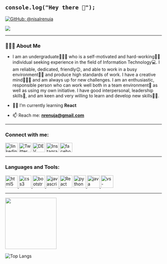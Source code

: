 ## `console.log("Hey there 👋");`

[![GitHub: @nisalrenuja](https://img.shields.io/github/followers/nisalrenuja?color=green&logo=github&style=flat-square)](https://github.com/nisalrenuja)

<!----[![LinkedIn: @nisalrenuja](https://img.shields.io/badge/-Nisal_Palliyaguru-blue?style=flat-square&logo=Linkedin&logoColor=white&link=https:https://www.linkedin.com/in/nisal-palliyaguru-899a73163/)](https://www.linkedin.com/in/nisal-palliyaguru-899a73163/)  ----> 

![](https://komarev.com/ghpvc/?username=nisalrenuja&style=flat-square&color=orange)

<hr>
<h3> 👨🏻‍💻 About Me </h3>

- I am an undergraduate👨🏻‍🎓 who is a self-motivated and hard-working🧗🏻 individual seeking experience in the field of Information Technology💻. I am reliable,     dedicated, friendly😉, and able to work in a busy environment🙇🏻 and produce high standards of work. I have a creative mind👨🏻‍🎨 and am always up for new challenges. I am an enthusiastic, responsible person who can work well both in a team environment🤪 as well as using my own initiative. I have good interpersonal, leadership skills🤗, and am keen and very willing to learn and develop new skills🕵🏻. 

- 👨‍💻 I’m currently learning **React**

- 📫 Reach me: **nrenuja@gmail.com**
<hr>
<p align="center">
<h3 align="left">Connect with me:</h3>
<a href="https://www.linkedin.com/in/nisal-palliyaguru-899a73163//" target="blank"><img align="center"
        src="https://cdn.jsdelivr.net/npm/simple-icons@3.0.1/icons/linkedin.svg" alt="linkedin"
        height="30" width="40" /></a> 
<a href="https://twitter.com/NisalRenuja" target="blank"><img align="center"
        src="https://cdn.jsdelivr.net/npm/simple-icons@3.0.1/icons/twitter.svg" alt="Twitter" height="30"
        width="40" /></a>
<a href="https://dev.to/nisalrenuja" target="blank"><img align="center"
        src="https://cdn.jsdelivr.net/npm/simple-icons@3.0.1/icons/dev-dot-to.svg" alt="DEV" height="30"
        width="40" /></a>
<!-- <a href="https://stackoverflow.com/users/" target="blank"><img align="center"
        src="https://cdn.jsdelivr.net/npm/simple-icons@3.0.1/icons/stackoverflow.svg"
        alt="Stackoverflow" height="30" width="40" /></a> -->
<a href="https://www.instagram.com/nisal.97/" target="blank"><img align="center"
        src="https://cdn.jsdelivr.net/npm/simple-icons@3.0.1/icons/instagram.svg" alt="Instagram" height="30"
        width="40" /></a>
        <a href="https://www.facebook.com/nisal.renuja.56/" target="blank"><img align="center"
        src="https://cdn.jsdelivr.net/npm/simple-icons@3.0.1/icons/facebook.svg" alt="facebook" height="30"
        width="40" /></a>
</p>
<hr>
<h3 align="left">Languages and Tools:</h3>
<p align="left"> 
            <a href="https://www.w3.org/html/" target="_blank"> <img
            src="https://www.flaticon.com/svg/static/icons/svg/919/919827.svg" alt="html5"
            width="40" height="40" /> </a>
            <a href="https://www.w3schools.com/css/" target="_blank"> <img 
            src="https://www.flaticon.com/svg/static/icons/svg/919/919826.svg" alt="css3"
            width="40" height="40" /> </a>
            <a href="https://getbootstrap.com" target="_blank"> <img src="https://img.icons8.com/color/50/000000/bootstrap.png" width="40" height="40" alt='bootstrap'/> </a>
            <a href="https://developer.mozilla.org/en-US/docs/Web/JavaScript"
            target="_blank"> <img
            src="https://img.icons8.com/color/48/000000/javascript.png"
            alt="javascript" width="40" height="40" /> </a>
             <a href="https://reactjs.org/" target="_blank"> <img
            src="https://www.vectorlogo.zone/logos/reactjs/reactjs-icon.svg" alt="React" width="40" height="40" /></a>
            <a href="http://python.org/" target="_blank"> <img
            src="https://img.icons8.com/color/100/000000/python.png" alt="python"
            width="40" height="40" /> </a>
            <a href="https://www.java.com/en/" target="_blank"> <img
            src="https://img.icons8.com/color/100/000000/java-coffee-cup-logo.png" alt="java"
            width="40" height="40" /> </a>
            <!--- <a href="https://www.gatsbyjs.com/" target="_blank"> <img
                 src="https://www.vectorlogo.zone/logos/gatsbyjs/gatsbyjs-icon.svg" alt="React" width="40" height="40" /></a>
             <a href="https://graphql.org/" target="_blank"> <img 
            src="https://www.vectorlogo.zone/logos/graphql/graphql-icon.svg" alt="React" width="40" height="40" /></a>
    <a href="https://firebase.google.com/" target="_blank"> <img 
            src="https://www.vectorlogo.zone/logos/firebase/firebase-icon.svg" alt="firebase" width="40" height="40" /></a> --->
    <!---<a href="https://www.mongodb.com/" target="_blank"> <img
            src="https://www.vectorlogo.zone/logos/mongodb/mongodb-icon.svg" alt="mongodb"
            width="40" height="40" /> </a> ---->
   <!--- <a href="https://www.netlify.com/" target="_blank"> <img
            src="https://www.vectorlogo.zone/logos/netlify/netlify-icon.svg" alt="netlify" width="40"
            height="40" /> </a> -->
    <a href="https://code.visualstudio.com/" target="_blank">
        <img src="https://raw.githubusercontent.com/gilbarbara/logos/804dc257b59e144eaca5bc6ffd16949752c6f789/logos/visual-studio-code.svg" alt="vs-code"
            width="40" height="40" /> </a>
            </p>  
<hr>

<img
      height="165"
      src="https://github-readme-stats.vercel.app/api?username=nisalrenuja&show_icons=true&count_private=true&hide=issues&theme=light&include_all_commits=true"
    />

![Top Langs](https://github-readme-stats.vercel.app/api/top-langs/?username=nisalrenuja&layout=compact&theme=light)

<!--
**nisalrenuja/nisalrenuja** is a ✨ _special_ ✨ repository because its `README.md` (this file) appears on your GitHub profile.

Here are some ideas to get you started:

- 🔭 I’m currently working on ...
- 🌱 I’m currently learning ...
- 👯 I’m looking to collaborate on ...
- 🤔 I’m looking for help with ...
- 💬 Ask me about ...
- 📫 How to reach me: ...
- 😄 Pronouns: ...
- ⚡ Fun fact: ...
-->
